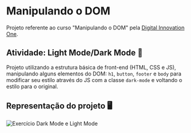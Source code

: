 # Manipulando o DOM

Projeto referente ao curso "Manipulando o DOM" pela [Digital Innovation One](https://digitalinnovation.one/).

## Atividade: Light Mode/Dark Mode 🔦

Projeto utilizando a estrutura básica de front-end (HTML, CSS e JS), manipulando alguns elementos do DOM: `h1`, `button`, `footer` e `body` para modificar seu estilo através do JS com a classe `dark-mode` e voltando o estilo para o original.

## Representação do projeto 🖥️

![Exercício Dark Mode e Light Mode](./dark-mode-exercicio.gif)
